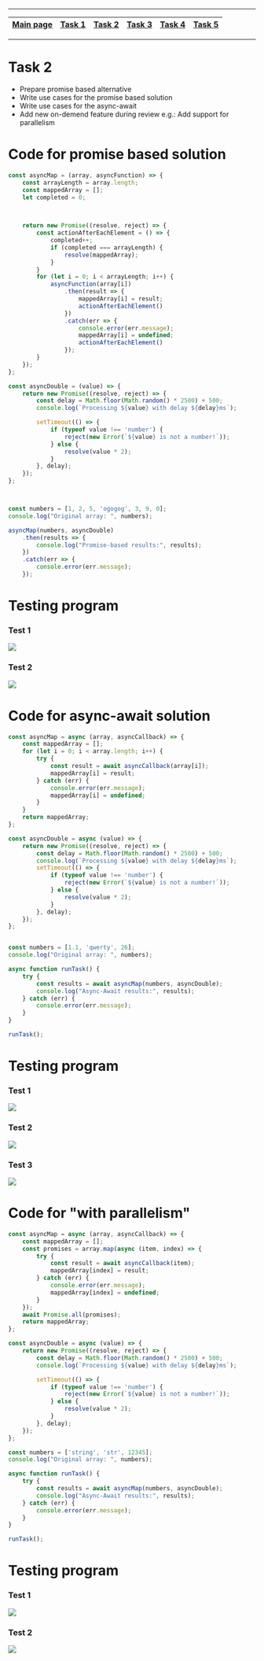 
---
| [Main page](../) | [Task 1](../lab_1/) | [Task 2](../lab_2/) | [Task 3](../lab_3/) | [Task 4](../lab_4/) | [Task 5](../lab_5/) |
| --- | --- | --- | --- | --- | --- |
---

# Task 2
  * Prepare promise based alternative
  * Write use cases for the promise based solution
  * Write use cases for the async-await
  * Add new on-demend feature during review
    e.g.: Add support for parallelism


# Code for promise based solution
```javascript
const asyncMap = (array, asyncFunction) => {
    const arrayLength = array.length;
    const mappedArray = [];
    let completed = 0;

    

    return new Promise((resolve, reject) => {
        const actionAfterEachElement = () => {
            completed++;
            if (completed === arrayLength) {
                resolve(mappedArray);
            }
        }
        for (let i = 0; i < arrayLength; i++) {
            asyncFunction(array[i])
                .then(result => {
                    mappedArray[i] = result;
                    actionAfterEachElement()
                })
                .catch(err => {
                    console.error(err.message);
                    mappedArray[i] = undefined;
                    actionAfterEachElement()
                });
        }
    });
};

const asyncDouble = (value) => {
    return new Promise((resolve, reject) => {
        const delay = Math.floor(Math.random() * 2500) + 500;
        console.log(`Processing ${value} with delay ${delay}ms`);

        setTimeout(() => {
            if (typeof value !== 'number') {
                reject(new Error(`${value} is not a number!`));
            } else {
                resolve(value * 2);
            }
        }, delay);
    });
};



const numbers = [1, 2, 5, 'ogogog', 3, 9, 0];
console.log("Original array: ", numbers);

asyncMap(numbers, asyncDouble)
    .then(results => {
        console.log("Promise-based results:", results);
    })
    .catch(err => {
        console.error(err.message);
    });
```

# Testing program

### Test 1
<img src="./media/lab_2_promise_solution_test_1.png">

### Test 2
<img src="./media/lab_2_promise_solution_test_2.png">


# Code for async-await solution
```javascript
const asyncMap = async (array, asyncCallback) => {
    const mappedArray = [];
    for (let i = 0; i < array.length; i++) {
        try {
            const result = await asyncCallback(array[i]);
            mappedArray[i] = result;
        } catch (err) {
            console.error(err.message);
            mappedArray[i] = undefined;
        }
    }
    return mappedArray;
};

const asyncDouble = async (value) => {
    return new Promise((resolve, reject) => {
        const delay = Math.floor(Math.random() * 2500) + 500;
        console.log(`Processing ${value} with delay ${delay}ms`);
        setTimeout(() => {
            if (typeof value !== 'number') {
                reject(new Error(`${value} is not a number!`));
            } else {
                resolve(value * 2);
            }
        }, delay);
    });
};


const numbers = [1.1, 'qwerty', 26];
console.log("Original array: ", numbers);

async function runTask() {
    try {
        const results = await asyncMap(numbers, asyncDouble);
        console.log("Async-Await results:", results);
    } catch (err) {
        console.error(err.message);
    }
}

runTask();
```

# Testing program

### Test 1
<img src="./media/lab_2_async_await_solution_test_1.png">

### Test 2
<img src="./media/lab_2_async_await_solution_test_2.png">

### Test 3
<img src="./media/lab_2_async_await_solution_test_3.png">


# Code for "with parallelism"
```javascript
const asyncMap = async (array, asyncCallback) => {
    const mappedArray = [];
    const promises = array.map(async (item, index) => {
        try {
            const result = await asyncCallback(item);
            mappedArray[index] = result;
        } catch (err) {
            console.error(err.message);
            mappedArray[index] = undefined;
        }
    });
    await Promise.all(promises);
    return mappedArray;
};

const asyncDouble = async (value) => {
    return new Promise((resolve, reject) => {
        const delay = Math.floor(Math.random() * 2500) + 500;
        console.log(`Processing ${value} with delay ${delay}ms`);

        setTimeout(() => {
            if (typeof value !== 'number') {
                reject(new Error(`${value} is not a number!`));
            } else {
                resolve(value * 2);
            }
        }, delay);
    });
};

const numbers = ['string', 'str', 12345];
console.log("Original array: ", numbers);

async function runTask() {
    try {
        const results = await asyncMap(numbers, asyncDouble);
        console.log("Async-Await results:", results);
    } catch (err) {
        console.error(err.message);
    }
}

runTask();
```

# Testing program

### Test 1
<img src="./media/lab_2_solution_with_parallelism_test_1.png">

### Test 2
<img src="./media/lab_2_solution_with_parallelism_test_2.png">
